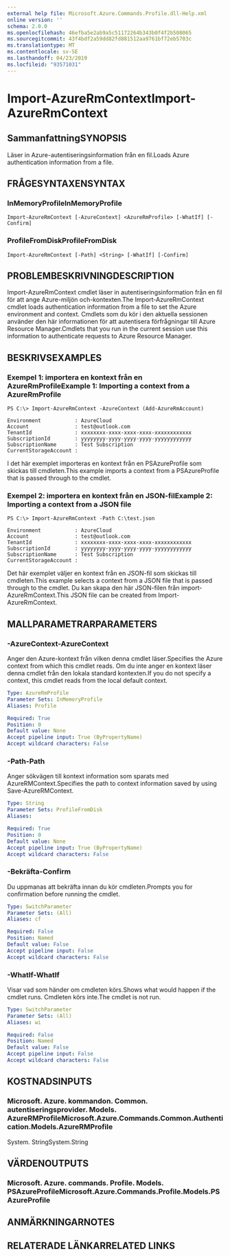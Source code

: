 ```yaml
---
external help file: Microsoft.Azure.Commands.Profile.dll-Help.xml
online version: ''
schema: 2.0.0
ms.openlocfilehash: 46efba5e2ab9a5c51172264b343b0f4f2b508065
ms.sourcegitcommit: 43f4bdf2a59dd82fd881512aa9761bf72eb5703c
ms.translationtype: MT
ms.contentlocale: sv-SE
ms.lasthandoff: 04/23/2019
ms.locfileid: "93571031"
---
```

# <span data-ttu-id="a402a-101">Import-AzureRmContext</span><span class="sxs-lookup"><span data-stu-id="a402a-101">Import-AzureRmContext</span></span>

## <span data-ttu-id="a402a-102">Sammanfattning</span><span class="sxs-lookup"><span data-stu-id="a402a-102">SYNOPSIS</span></span>
<span data-ttu-id="a402a-103">Läser in Azure-autentiseringsinformation från en fil.</span><span class="sxs-lookup"><span data-stu-id="a402a-103">Loads Azure authentication information from a file.</span></span>

## <span data-ttu-id="a402a-104">FRÅGESYNTAXEN</span><span class="sxs-lookup"><span data-stu-id="a402a-104">SYNTAX</span></span>

### <span data-ttu-id="a402a-105">InMemoryProfile</span><span class="sxs-lookup"><span data-stu-id="a402a-105">InMemoryProfile</span></span>
```
Import-AzureRmContext [-AzureContext] <AzureRmProfile> [-WhatIf] [-Confirm]
```

### <span data-ttu-id="a402a-106">ProfileFromDisk</span><span class="sxs-lookup"><span data-stu-id="a402a-106">ProfileFromDisk</span></span>
```
Import-AzureRmContext [-Path] <String> [-WhatIf] [-Confirm]
```

## <span data-ttu-id="a402a-107">PROBLEMBESKRIVNING</span><span class="sxs-lookup"><span data-stu-id="a402a-107">DESCRIPTION</span></span>
<span data-ttu-id="a402a-108">Import-AzureRmContext cmdlet läser in autentiseringsinformation från en fil för att ange Azure-miljön och-kontexten.</span><span class="sxs-lookup"><span data-stu-id="a402a-108">The Import-AzureRmContext cmdlet loads authentication information from a file to set the Azure environment and context.</span></span>
<span data-ttu-id="a402a-109">Cmdlets som du kör i den aktuella sessionen använder den här informationen för att autentisera förfrågningar till Azure Resource Manager.</span><span class="sxs-lookup"><span data-stu-id="a402a-109">Cmdlets that you run in the current session use this information to authenticate requests to Azure Resource Manager.</span></span>

## <span data-ttu-id="a402a-110">BESKRIVS</span><span class="sxs-lookup"><span data-stu-id="a402a-110">EXAMPLES</span></span>

### <span data-ttu-id="a402a-111">Exempel 1: importera en kontext från en AzureRmProfile</span><span class="sxs-lookup"><span data-stu-id="a402a-111">Example 1: Importing a context from a AzureRmProfile</span></span>
```
PS C:\> Import-AzureRmContext -AzureContext (Add-AzureRmAccount)

Environment           : AzureCloud
Account               : test@outlook.com
TenantId              : xxxxxxxx-xxxx-xxxx-xxxx-xxxxxxxxxxxx
SubscriptionId        : yyyyyyyy-yyyy-yyyy-yyyy-yyyyyyyyyyyy
SubscriptionName      : Test Subscription
CurrentStorageAccount :
```

<span data-ttu-id="a402a-112">I det här exemplet importeras en kontext från en PSAzureProfile som skickas till cmdleten.</span><span class="sxs-lookup"><span data-stu-id="a402a-112">This example imports a context from a PSAzureProfile that is passed through to the cmdlet.</span></span>

### <span data-ttu-id="a402a-113">Exempel 2: importera en kontext från en JSON-fil</span><span class="sxs-lookup"><span data-stu-id="a402a-113">Example 2: Importing a context from a JSON file</span></span>
```
PS C:\> Import-AzureRmContext -Path C:\test.json

Environment           : AzureCloud
Account               : test@outlook.com
TenantId              : xxxxxxxx-xxxx-xxxx-xxxx-xxxxxxxxxxxx
SubscriptionId        : yyyyyyyy-yyyy-yyyy-yyyy-yyyyyyyyyyyy
SubscriptionName      : Test Subscription
CurrentStorageAccount :
```

<span data-ttu-id="a402a-114">Det här exemplet väljer en kontext från en JSON-fil som skickas till cmdleten.</span><span class="sxs-lookup"><span data-stu-id="a402a-114">This example selects a context from a JSON file that is passed through to the cmdlet.</span></span>
<span data-ttu-id="a402a-115">Du kan skapa den här JSON-filen från import-AzureRmContext.</span><span class="sxs-lookup"><span data-stu-id="a402a-115">This JSON file can be created from Import-AzureRmContext.</span></span>

## <span data-ttu-id="a402a-116">MALLPARAMETRAR</span><span class="sxs-lookup"><span data-stu-id="a402a-116">PARAMETERS</span></span>

### <span data-ttu-id="a402a-117">-AzureContext</span><span class="sxs-lookup"><span data-stu-id="a402a-117">-AzureContext</span></span>
<span data-ttu-id="a402a-118">Anger den Azure-kontext från vilken denna cmdlet läser.</span><span class="sxs-lookup"><span data-stu-id="a402a-118">Specifies the Azure context from which this cmdlet reads.</span></span>
<span data-ttu-id="a402a-119">Om du inte anger en kontext läser denna cmdlet från den lokala standard kontexten.</span><span class="sxs-lookup"><span data-stu-id="a402a-119">If you do not specify a context, this cmdlet reads from the local default context.</span></span>

```yaml
Type: AzureRmProfile
Parameter Sets: InMemoryProfile
Aliases: Profile

Required: True
Position: 0
Default value: None
Accept pipeline input: True (ByPropertyName)
Accept wildcard characters: False
```

### <span data-ttu-id="a402a-120">-Path</span><span class="sxs-lookup"><span data-stu-id="a402a-120">-Path</span></span>
<span data-ttu-id="a402a-121">Anger sökvägen till kontext information som sparats med AzureRMContext.</span><span class="sxs-lookup"><span data-stu-id="a402a-121">Specifies the path to context information saved by using Save-AzureRMContext.</span></span>

```yaml
Type: String
Parameter Sets: ProfileFromDisk
Aliases: 

Required: True
Position: 0
Default value: None
Accept pipeline input: True (ByPropertyName)
Accept wildcard characters: False
```

### <span data-ttu-id="a402a-122">-Bekräfta</span><span class="sxs-lookup"><span data-stu-id="a402a-122">-Confirm</span></span>
<span data-ttu-id="a402a-123">Du uppmanas att bekräfta innan du kör cmdleten.</span><span class="sxs-lookup"><span data-stu-id="a402a-123">Prompts you for confirmation before running the cmdlet.</span></span>

```yaml
Type: SwitchParameter
Parameter Sets: (All)
Aliases: cf

Required: False
Position: Named
Default value: False
Accept pipeline input: False
Accept wildcard characters: False
```

### <span data-ttu-id="a402a-124">-WhatIf</span><span class="sxs-lookup"><span data-stu-id="a402a-124">-WhatIf</span></span>
<span data-ttu-id="a402a-125">Visar vad som händer om cmdleten körs.</span><span class="sxs-lookup"><span data-stu-id="a402a-125">Shows what would happen if the cmdlet runs.</span></span>
<span data-ttu-id="a402a-126">Cmdleten körs inte.</span><span class="sxs-lookup"><span data-stu-id="a402a-126">The cmdlet is not run.</span></span>

```yaml
Type: SwitchParameter
Parameter Sets: (All)
Aliases: wi

Required: False
Position: Named
Default value: False
Accept pipeline input: False
Accept wildcard characters: False
```

## <span data-ttu-id="a402a-127">KOSTNADS</span><span class="sxs-lookup"><span data-stu-id="a402a-127">INPUTS</span></span>

### <span data-ttu-id="a402a-128">Microsoft. Azure. kommandon. Common. autentiseringsprovider. Models. AzureRMProfile</span><span class="sxs-lookup"><span data-stu-id="a402a-128">Microsoft.Azure.Commands.Common.Authentication.Models.AzureRMProfile</span></span>
<span data-ttu-id="a402a-129">System. String</span><span class="sxs-lookup"><span data-stu-id="a402a-129">System.String</span></span>

## <span data-ttu-id="a402a-130">VÄRDEN</span><span class="sxs-lookup"><span data-stu-id="a402a-130">OUTPUTS</span></span>

### <span data-ttu-id="a402a-131">Microsoft. Azure. commands. Profile. Models. PSAzureProfile</span><span class="sxs-lookup"><span data-stu-id="a402a-131">Microsoft.Azure.Commands.Profile.Models.PSAzureProfile</span></span>

## <span data-ttu-id="a402a-132">ANMÄRKNINGAR</span><span class="sxs-lookup"><span data-stu-id="a402a-132">NOTES</span></span>

## <span data-ttu-id="a402a-133">RELATERADE LÄNKAR</span><span class="sxs-lookup"><span data-stu-id="a402a-133">RELATED LINKS</span></span>


